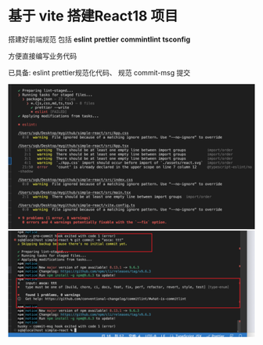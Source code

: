 # 基于 vite 搭建React18 项目

搭建好前端规范 包括 **eslint** **prettier** **commintlint** **tsconfig**

方便直接编写业务代码

已具备: eslint prettier规范化代码、 规范 commit-msg 提交

<img src="public/specification1.png" />
<img src="public/specification2.png" />